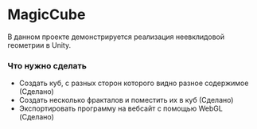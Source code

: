 # MagicCube
В данном проекте демонстрируется реализация неевклидовой геометрии в Unity.

### Что нужно сделать
- Создать куб, с разных сторон которого видно разное содержимое (Сделано)
- Создать несколько фракталов и поместить их в куб (Сделано)
- Экспортировать программу на вебсайт с помощью WebGL (Сделано)

